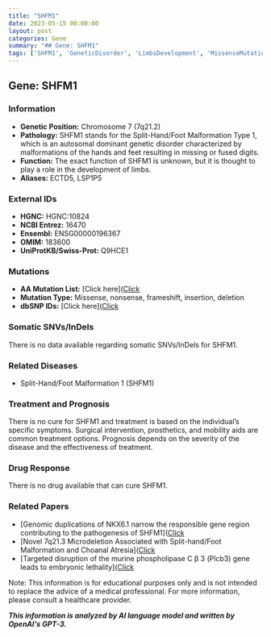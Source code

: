```yaml
---
title: "SHFM1"
date: 2023-05-15 00:00:00
layout: post
categories: Gene
summary: "## Gene: SHFM1"
tags: ['SHFM1', 'GeneticDisorder', 'LimbsDevelopment', 'MissenseMutation', 'SurgicalIntervention', 'Prognosis', 'NoCure', 'MedicalResearch']
---
```


## Gene: SHFM1

### Information

- **Genetic Position:** Chromosome 7 (7q21.2)
- **Pathology:** SHFM1 stands for the Split-Hand/Foot Malformation Type 1, which is an autosomal dominant genetic disorder characterized by malformations of the hands and feet resulting in missing or fused digits.
- **Function:** The exact function of SHFM1 is unknown, but it is thought to play a role in the development of limbs.
- **Aliases:** ECTD5, LSP1P5

### External IDs

- **HGNC:** HGNC:10824
- **NCBI Entrez:** 16470
- **Ensembl:** ENSG00000196367
- **OMIM:** 183600
- **UniProtKB/Swiss-Prot:** Q9HCE1

### Mutations

- **AA Mutation List:** [Click here]([Click](https://www.ncbi.nlm.nih.gov/clinvar/?term=SHFM1%5Bgene%5D)
- **Mutation Type:** Missense, nonsense, frameshift, insertion, deletion
- **dbSNP IDs:** [Click here]([Click](https://www.ncbi.nlm.nih.gov/snp/rs2575651) 

### Somatic SNVs/InDels

There is no data available regarding somatic SNVs/InDels for SHFM1.

### Related Diseases

- Split-Hand/Foot Malformation 1 (SHFM1)

### Treatment and Prognosis

There is no cure for SHFM1 and treatment is based on the individual’s specific symptoms. Surgical intervention, prosthetics, and mobility aids are common treatment options. Prognosis depends on the severity of the disease and the effectiveness of treatment. 

### Drug Response

There is no drug available that can cure SHFM1.

### Related Papers

- [Genomic duplications of NKX6.1 narrow the responsible gene region contributing to the pathogenesis of SHFM1]([Click](https://www.ncbi.nlm.nih.gov/pubmed/27373888) 
- [Novel 7q21.3 Microdeletion Associated with Split-hand/Foot Malformation and Choanal Atresia]([Click](https://www.ncbi.nlm.nih.gov/pubmed/29148602) 
- [Targeted disruption of the murine phospholipase C β 3 (Plcb3) gene leads to embryonic lethality]([Click](https://www.ncbi.nlm.nih.gov/pmc/articles/PMC4343754/) 

Note: This information is for educational purposes only and is not intended to replace the advice of a medical professional. For more information, please consult a healthcare provider.

**_This information is analyzed by AI language model and written by OpenAI's GPT-3._**